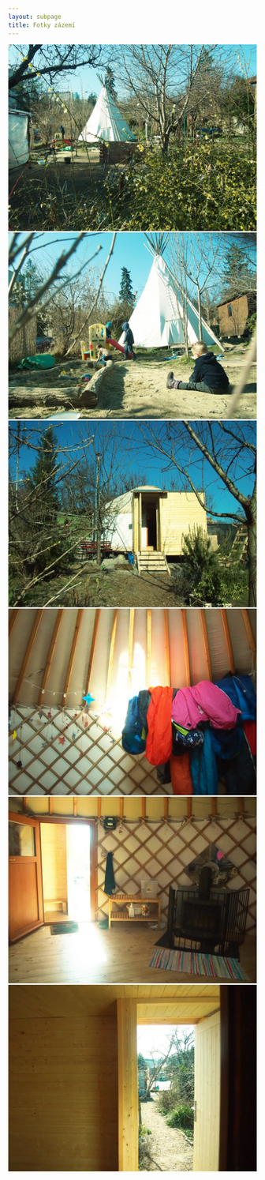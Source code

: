 ```yaml
---
layout: subpage
title: Fotky zázemí
---
```


<img class="photo" src="/public/zazemi/1-typi.webp" />
<img class="photo" src="/public/zazemi/2-typi.webp" />
<img class="photo" src="/public/zazemi/3-jurta.webp" />
<img class="photo" src="/public/zazemi/4-jurta.webp" />
<img class="photo" src="/public/zazemi/5-jurta.webp" />
<img class="photo" src="/public/zazemi/6-jurta.webp" />
